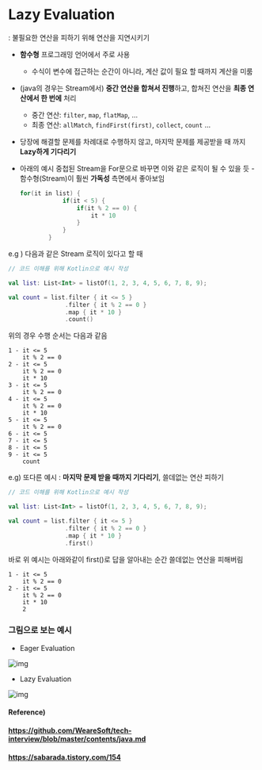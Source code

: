 # Lazy Evaluation

: 불필요한 연산을 피하기 위해 연산을 지연시키기



* **함수형** 프로그래밍 언어에서 주로 사용

  * 수식이 변수에 접근하는 순간이 아니라, 계산 값이 필요 할 때까지 계산을 미룸

* (java의 경우는 Stream에서) **중간 연산을 합쳐서 진행**하고, 합쳐진 연산을 **최종 연산에서 한 번에** 처리

  * 중간 연산: `filter`, `map`, `flatMap`, ...
  * 최종 연산: `allMatch`, `findFirst(first)`, `collect`, `count` ...

* 당장에 해결할 문제를 차례대로 수행하지 않고, 마지막 문제를 제공받을 때 까지 **Lazy하게 기다리기**

* 아래의 예시 중첩된 Stream을 For문으로 바꾸면 이와 같은 로직이 될 수 있을 듯 - 함수형(Stream)이 훨씬 **가독성** 측면에서 좋아보임

  ```c++
  for(it in list) {
              if(it < 5) {
                  if(it % 2 == 0) {
                      it * 10
                  }
              }
          }
  ```



e.g ) 다음과 같은 Stream 로직이 있다고 할 때

```kotlin
// 코드 이해를 위해 Kotlin으로 예시 작성

val list: List<Int> = listOf(1, 2, 3, 4, 5, 6, 7, 8, 9);

val count = list.filter { it <= 5 }
                .filter { it % 2 == 0 }
                .map { it * 10 }
                .count()
```



위의 경우 수행 순서는 다음과 같음

```
1 - it <= 5
	it % 2 == 0
2 - it <= 5
	it % 2 == 0
	it * 10
3 - it <= 5
	it % 2 == 0
4 - it <= 5
	it % 2 == 0
	it * 10
5 - it <= 5
	it % 2 == 0
6 - it <= 5
7 - it <= 5
8 - it <= 5
9 - it <= 5
	count
```



e.g) 또다른 예시 : **마지막 문제 받을 때까지 기다리기**, 쓸데없는 연산 피하기

```kotlin
// 코드 이해를 위해 Kotlin으로 예시 작성

val list: List<Int> = listOf(1, 2, 3, 4, 5, 6, 7, 8, 9);

val count = list.filter { it <= 5 }
                .filter { it % 2 == 0 }
                .map { it * 10 }
                .first()
```



바로 위 예시는 아래와같이 first()로 답을 알아내는 순간 쓸데없는 연산을 피해버림

```
1 - it <= 5
	it % 2 == 0
2 - it <= 5
	it % 2 == 0
	it * 10
	2
```



### 그림으로 보는 예시

* Eager Evaluation

![img](https://t1.daumcdn.net/cfile/tistory/9905FD465C4A993D20) 



* Lazy Evaluation

![img](https://t1.daumcdn.net/cfile/tistory/99CC3B505C4A994A1C) 





#### Reference)

#### https://github.com/WeareSoft/tech-interview/blob/master/contents/java.md

#### https://sabarada.tistory.com/154

